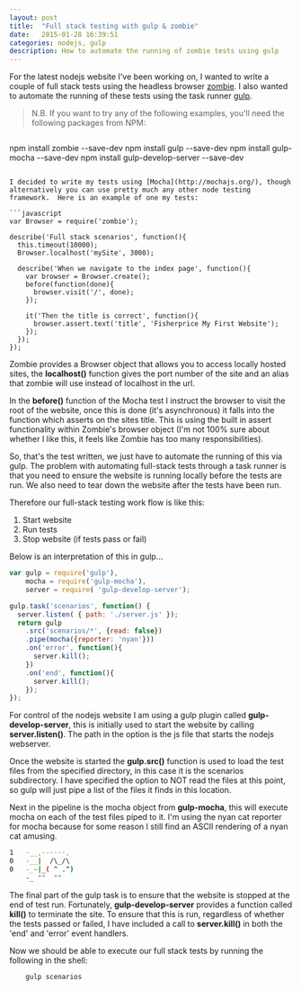 ```yaml
---
layout: post
title:  "Full stack testing with gulp & zombie"
date:   2015-01-28 16:39:51
categories: nodejs, gulp
description: How to automate the running of zombie tests using gulp
---
```


For the latest nodejs website I've been working on, I wanted to write a couple of full stack tests using the headless browser [zombie](http://zombie.labnotes.org/).  I also wanted to automate the running of these tests using the task runner [gulp](http://gulpjs.com/).

> N.B. If you want to try any of the following examples, you'll need the following packages from NPM:

>```sh
npm install zombie --save-dev
npm install gulp --save-dev
npm install gulp-mocha --save-dev
npm install gulp-develop-server --save-dev
```

I decided to write my tests using [Mocha](http://mochajs.org/), though alternatively you can use pretty much any other node testing framework.  Here is an example of one my tests:

```javascript
var Browser = require('zombie');

describe('Full stack scenarios', function(){
  this.timeout(10000);
  Browser.localhost('mySite', 3000);

  describe('When we navigate to the index page', function(){
    var browser = Browser.create();
    before(function(done){
      browser.visit('/', done);
    });
    
    it('Then the title is correct', function(){
      browser.assert.text('title', 'Fisherprice My First Website');
    });
  });
});
```

Zombie provides a Browser object that allows you to access locally hosted sites, the **localhost()** function gives the port number of the site and an alias that zombie will use instead of localhost in the url.  

In the **before()** function of the Mocha test I instruct the browser to visit the root of the website, once this is done (it's asynchronous) it falls into the function which asserts on the sites title.  This is using the built in assert functionality within Zombie's browser object (I'm not 100% sure about whether I like this, it feels like Zombie has too many responsibilities). 

So, that's the test written, we just have to automate the running of this via gulp.  The problem with automating full-stack tests through a task runner is that you need to ensure the website is running locally before the tests are run.  We also need to tear down the website after the tests have been run.

Therefore our full-stack testing work flow is like this:

1.  Start website
2.  Run tests
3.  Stop website (if tests pass or fail)

Below is an interpretation of this in gulp...

```javascript
var gulp = require('gulp'),
	mocha = require('gulp-mocha'),
	server = require( 'gulp-develop-server');

gulp.task('scenarios', function() {
  server.listen( { path: './server.js' });
  return gulp
    .src('scenarios/*', {read: false})
    .pipe(mocha({reporter: 'nyan'}))
    .on('error', function(){
      server.kill();
    })
    .on('end', function(){
      server.kill();
    });
});
```

For control of the nodejs website I am using a gulp plugin called **gulp-develop-server**, this is initially used to start the website by calling **server.listen()**.  The path in the option is the js file that starts the nodejs webserver.

Once the website is started the **gulp.src()** function is used to load the test files from the specified directory, in this case it is the scenarios subdirectory.  I have specified the option to NOT read the files at this point, so gulp will just pipe a list of the files it finds in this location.

Next in the pipeline is the mocha object from **gulp-mocha**, this will execute mocha on each of the test files piped to it.  I'm using the nyan cat reporter for mocha because for some reason I still find an ASCII rendering of a nyan cat amusing.

```sh
1   -__,------, 
0   -__|  /\_/\  
0   -_~|_( ^ .^) 
    -_ ""  "" 
```

The final part of the gulp task is to ensure that the website is stopped at the end of test run.  Fortunately, **gulp-develop-server** provides a function called **kill()** to terminate the site.  To ensure that this is run, regardless of whether the tests passed or failed, I have included a call to **server.kill()** in both the 'end' and 'error' event handlers.

Now we should be able to execute our full stack tests by running the following in the shell:

```sh
	gulp scenarios
```
